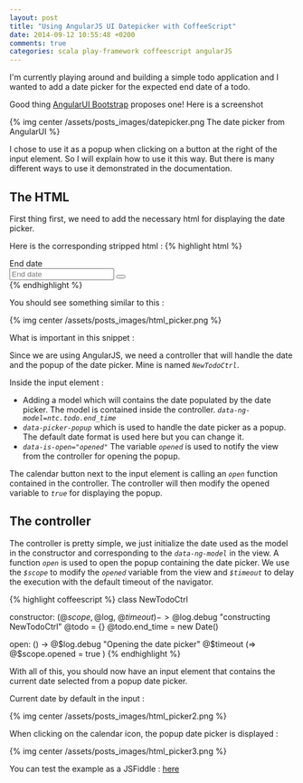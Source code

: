 ```yaml
---
layout: post
title: "Using AngularJS UI Datepicker with CoffeeScript"
date: 2014-09-12 10:55:48 +0200
comments: true
categories: scala play-framework coffeescript angularJS 
---
```


I'm currently playing around and building a simple todo application and
I wanted to add a date picker for the expected end date of a todo.

Good thing [AngularUI Bootstrap][AngularUI Bootstrap] proposes one!
Here is a screenshot

{% img center /assets/posts_images/datepicker.png The date picker from AngularUI %}

I chose to use it as a popup when clicking on a button at the right of the input element.
So I will explain how to use it this way. But there is many different ways to use it demonstrated in the documentation.

The HTML
------

First thing first, we need to add the necessary html for displaying the date picker.

Here is the corresponding stripped html :
{% highlight html %}
<div ng-controller="NewTodoCtrl as ntc">
    <div>
      <label id="label_end_time" for="end_time" class="control-label">End date</label>
        <div class="input-group">
          <input type="text" class="form-control" id="end_time" name="end_time"
            placeholder="End date" data-ng-model="ntc.todo.end_time" 
            data-datepicker-popup="" data-is-open="opened">
          <span class="input-group-btn">
            <button type="button" class="btn btn-default" ng-click="ntc.open()">
              <i class="glyphicon glyphicon-calendar"></i>
            </button>
          </span>
        </div>
    </div>
</div>
{% endhighlight %}

You should see something similar to this :

{% img center /assets/posts_images/html_picker.png %}

What is important in this snippet :

Since we are using AngularJS, we need a controller that will handle the date and
the popup of the date picker.
Mine is named *`NewTodoCtrl`*.

Inside the input element :
  
  + Adding a model which will contains the date populated by the date picker. The model is contained inside the controller. *`data-ng-model=ntc.todo.end_time`*
  + *`data-picker-popup`* which is used to handle the date picker as a popup.
  The default date format is used here but you can change it.
  + *`data-is-open="opened"`* The variable *`opened`* is used to notify the view from the controller for opening the popup.

The calendar button next to the input element is calling an *`open`* function contained in the controller.
The controller will then modify the opened variable to *`true`* for displaying the popup.

The controller
------

The controller is pretty simple, we just initialize the date used as the model in the constructor and corresponding to the *`data-ng-model`* in the view.
A function *`open`* is used to open the popup containing the date picker.
We use the *`$scope`* to modify the *`opened`* variable from the view and *`$timeout`*
to delay the execution with the default timeout of the navigator.

{% highlight coffeescript %}
class NewTodoCtrl

  constructor: (@$scope, @$log, @$timeout) ->
   @$log.debug "constructing NewTodoCtrl"
   @todo = {}
   @todo.end_time = new Date()

  open: () ->
   @$log.debug "Opening the date picker"
   @$timeout (=>
     @$scope.opened = true
   ) 
{% endhighlight %}

With all of this, you should now have an input element that contains the current
date selected from a popup date picker.

Current date by default in the input :

{% img center /assets/posts_images/html_picker2.png %}

When clicking on the calendar icon, the popup date picker is displayed :

{% img center /assets/posts_images/html_picker3.png %}

You can test the example as a JSFiddle : [here][here]


[AngularUI Bootstrap]: http://angular-ui.github.io/bootstrap/
[here]: http://jsfiddle.net/bXFdM/106/

